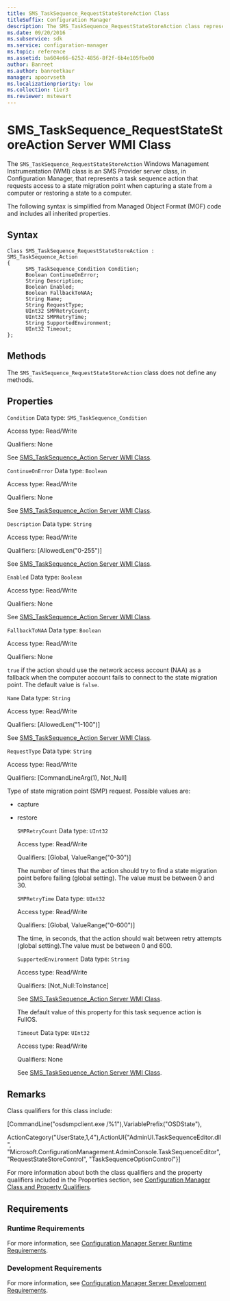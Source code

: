 ```yaml
---
title: SMS_TaskSequence_RequestStateStoreAction Class
titleSuffix: Configuration Manager
description: The SMS_TaskSequence_RequestStateStoreAction class represents a task sequence action that requests access to a state migration point when capturing a state from a computer or restoring a state to a computer.
ms.date: 09/20/2016
ms.subservice: sdk
ms.service: configuration-manager
ms.topic: reference
ms.assetid: ba604e66-6252-4856-8f2f-6b4e105fbe00
author: Banreet
ms.author: banreetkaur
manager: apoorvseth
ms.localizationpriority: low
ms.collection: tier3
ms.reviewer: mstewart
---
```

# SMS_TaskSequence_RequestStateStoreAction Server WMI Class
The `SMS_TaskSequence_RequestStateStoreAction` Windows Management Instrumentation (WMI) class is an SMS Provider server class, in Configuration Manager, that represents a task sequence action that requests access to a state migration point when capturing a state from a computer or restoring a state to a computer.

 The following syntax is simplified from Managed Object Format (MOF) code and includes all inherited properties.

## Syntax

```
Class SMS_TaskSequence_RequestStateStoreAction : SMS_TaskSequence_Action
{
      SMS_TaskSequence_Condition Condition;
      Boolean ContinueOnError;
      String Description;
      Boolean Enabled;
      Boolean FallbackToNAA;
      String Name;
      String RequestType;
      UInt32 SMPRetryCount;
      UInt32 SMPRetryTime;
      String SupportedEnvironment;
      UInt32 Timeout;
};
```

## Methods
 The `SMS_TaskSequence_RequestStateStoreAction` class does not define any methods.

## Properties
 `Condition`
 Data type: `SMS_TaskSequence_Condition`

 Access type: Read/Write

 Qualifiers: None

 See [SMS_TaskSequence_Action Server WMI Class](../../../develop/reference/osd/sms_tasksequence_action-server-wmi-class.md).

 `ContinueOnError`
 Data type: `Boolean`

 Access type: Read/Write

 Qualifiers: None

 See [SMS_TaskSequence_Action Server WMI Class](../../../develop/reference/osd/sms_tasksequence_action-server-wmi-class.md).

 `Description`
 Data type: `String`

 Access type: Read/Write

 Qualifiers: [AllowedLen("0-255")]

 See [SMS_TaskSequence_Action Server WMI Class](../../../develop/reference/osd/sms_tasksequence_action-server-wmi-class.md).

 `Enabled`
 Data type: `Boolean`

 Access type: Read/Write

 Qualifiers: None

 See [SMS_TaskSequence_Action Server WMI Class](../../../develop/reference/osd/sms_tasksequence_action-server-wmi-class.md).

 `FallbackToNAA`
 Data type: `Boolean`

 Access type: Read/Write

 Qualifiers: None

 `true` if the action should use the network access account (NAA) as a fallback when the computer account fails to connect to the state migration point. The default value is `false`.

 `Name`
 Data type: `String`

 Access type: Read/Write

 Qualifiers: [AllowedLen("1-100")]

 See [SMS_TaskSequence_Action Server WMI Class](../../../develop/reference/osd/sms_tasksequence_action-server-wmi-class.md).

 `RequestType`
 Data type: `String`

 Access type: Read/Write

 Qualifiers: [CommandLineArg(1), Not_Null]

 Type of state migration point (SMP) request. Possible values are:

- capture

- restore

  `SMPRetryCount`
  Data type: `UInt32`

  Access type: Read/Write

  Qualifiers: [Global, ValueRange("0-30")]

  The number of times that the action should try to find a state migration point before failing (global setting). The value must be between 0 and 30.

  `SMPRetryTime`
  Data type: `UInt32`

  Access type: Read/Write

  Qualifiers: [Global, ValueRange("0-600")]

  The time, in seconds, that the action should wait between retry attempts (global setting).The value must be between 0 and 600.

  `SupportedEnvironment`
  Data type: `String`

  Access type: Read/Write

  Qualifiers: [Not_Null:ToInstance]

  See [SMS_TaskSequence_Action Server WMI Class](../../../develop/reference/osd/sms_tasksequence_action-server-wmi-class.md).

  The default value of this property for this task sequence action is FullOS.

  `Timeout`
  Data type: `UInt32`

  Access type: Read/Write

  Qualifiers: None

  See [SMS_TaskSequence_Action Server WMI Class](../../../develop/reference/osd/sms_tasksequence_action-server-wmi-class.md).

## Remarks
 Class qualifiers for this class include:

 [CommandLine("osdsmpclient.exe /%1"),VariablePrefix("OSDState"),

 ActionCategory("UserState,1,4"),ActionUI{"AdminUI.TaskSequenceEditor.dll", "Microsoft.ConfigurationManagement.AdminConsole.TaskSequenceEditor", "RequestStateStoreControl", "TaskSequenceOptionControl"}]

 For more information about both the class qualifiers and the property qualifiers included in the Properties section, see [Configuration Manager Class and Property Qualifiers](../../../develop/reference/misc/class-and-property-qualifiers.md).

## Requirements

### Runtime Requirements
 For more information, see [Configuration Manager Server Runtime Requirements](../../../develop/core/reqs/server-runtime-requirements.md).

### Development Requirements
 For more information, see [Configuration Manager Server Development Requirements](../../../develop/core/reqs/server-development-requirements.md).
